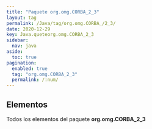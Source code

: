 ```yaml
---
title: "Paquete org.omg.CORBA_2_3"
layout: tag
permalink: /Java/tag/org.omg.CORBA_/2_3/
date: 2020-12-29
key: Java.queteorg.omg.CORBA_2_3
sidebar: 
  nav: java
aside: 
  toc: true
pagination: 
  enabled: true
  tag: "org.omg.CORBA_2_3"
  permalink: /:num/
---
```


<h2>Elementos</h2>
Todos los elementos del paquete <strong>org.omg.CORBA_2_3</strong>
